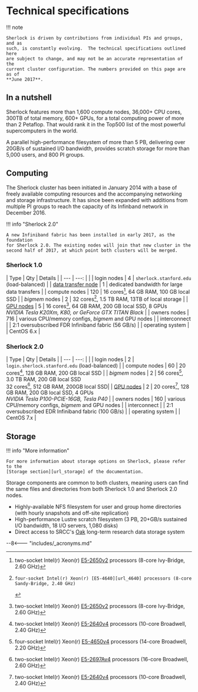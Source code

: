 # Technical specifications

!!! note

    Sherlock is driven by contributions from individual PIs and groups, and as
    such, is constantly evolving.  The technical specifications outlined here
    are subject to change, and may not be an accurate representation of the
    current cluster configuration. The numbers provided on this page are as of
    **June 2017**.

## In a nutshell

Sherlock features more than 1,600 compute nodes, 36,000+ CPU cores, 300TB of
total memory, 600+ GPUs, for a total computing power of more than 2 Petaflop.
That would rank it in the Top500 list of the most powerful supercomputers in
the world.

A parallel high-performance filesystem of more than 5 PB, delivering over
20GB/s of sustained I/O bandwidth, provides scratch storage for more than 5,000
users, and 800 PI groups.

## Computing

The Sherlock cluster has been initiated in January 2014 with a base of freely
available computing resources and the accompanying networking and storage
infrastructure. It has since been expanded with additions from multiple PI
groups to reach the capacity of its Infinband network in December 2016.

!!! info "Sherlock 2.0"

    A new Infiniband fabric has been installed in early 2017, as the foundation
    for Sherlock 2.0. The existing nodes will join that new cluster in the
    second half of 2017, at which point both clusters will be merged.

### Sherlock 1.0
| Type           | Qty  | Details |
| ---            | ---: |         |
| login nodes    | 4    | `sherlock.stanford.edu` (load-balanced) |
| [data transfer node][url_dtn] | 1 | dedicated bandwidth for large data transfers |
| compute nodes  | 120  | 16 cores[^2650v2], 64 GB RAM, 100 GB local SSD |
| *bigmem* nodes | 2    | 32 cores[^4640], 1.5 TB RAM, 13TB of local storage |
| [GPU nodes][url_gpus] | 5 | 16 cores[^2650v2], 64 GB RAM, 200 GB local SSD, 8 GPUs<br/>*NVIDIA Tesla K20Xm, K80, or GeForce GTX TITAN Black* |
| owners nodes   | 716  | various CPU/memory configs, *bigmem* and GPU nodes |
| interconnect   |      | 2:1 oversubscribed FDR Infiniband fabric (56 GB/s) |
| operating system |    | CentOS 6.x |

### Sherlock 2.0
| Type           | Qty  | Details |
| ---            | ---: |         |
| login nodes    | 2    | `login.sherlock.stanford.edu` (load-balanced) |
| compute nodes  | 60   | 20 cores[^2640v4], 128 GB RAM, 200 GB local SSD |
| *bigmem* nodes | 2    | 56 cores[^4650v4], 3.0 TB RAM, 200 GB local SSD<br/>32 cores[^2697Av4], 512 GB RAM, 200GB local SSD|
| [GPU nodes][url_gpus] | 2 | 20 cores[^2640v4], 128 GB RAM, 200 GB local SSD, 4 GPUs<br/>*NVIDIA Tesla P100-PCIE-16GB, Tesla P40* |
| owners nodes   | 160  | various CPU/memory configs, *bigmem* and GPU nodes |
| interconnect   |      | 2:1 oversubscribed EDR Infiniband fabric (100 GB/s) |
| operating system |    | CentOS 7.x |


## Storage

!!! info "More information"

    For more information about storage options on Sherlock, please refer to the
    [Storage section][url_storage] of the documentation.

Storage components are common to both clusters, meaning users can find the same
files and directories from both Sherlock 1.0 and Sherlock 2.0 nodes.

* Highly-available NFS filesystem for user and group home directories (with hourly
  snapshots and off-site replication)
* High-performance Lustre scratch filesystem (3 PB, 20+GB/s sustained I/O bandwidth, 18 I/O servers, 1,080 disks)
* Direct access to SRCC's [Oak][url_oak] long-term research data storage system



[comment]: #  (link URLs -----------------------------------------------------)
[url_status]:  https://status.sherlock.stanford.edu
[url_gpus]:    /docs/user-guide/gpu
[url_storage]: /docs/storage
[url_dtn]:     /docs/storage/data-transfer#data-transfer-node-dtn
[url_oak]:     https://oak-storage.stanford.edu
[url_2650v2]:  https://ark.intel.com/products/75269/Intel-Xeon-Processor-E5-2650-v2-20M-Cache-2_60-GHz
[url_2640v4]:  https://ark.intel.com/products/92984/Intel-Xeon-Processor-E5-2640-v4-25M-Cache-2_40-GHz
[url_2697Av4]: https://ark.intel.com/products/91768/Intel-Xeon-Processor-E5-2697A-v4-40M-Cache-2_60-GHz
[url_4640]:    https://ark.intel.com/products/64603/Intel-Xeon-Processor-E5-4640-20M-Cache-2_40-GHz-8_00-GTs-Intel-QPI
[url_4650v4]:  https://ark.intel.com/products/93809/Intel-Xeon-Processor-E5-4650-v4-35M-Cache-2_20-GHz

[comment]: # (footnodes ------------------------------------------------------)
[^2650v2]:  two-socket Intel(r) Xeon(r) [E5-2650v2][url_2650v2] processors (8-core Ivy-Bridge, 2.60 GHz)
[^4640]:    four-socket Intel(r) Xeon(r) [E5-4640][url_4640] processors (8-core Sandy-Bridge, 2.40 GHz)
[^2640v4]:  two-socket Intel(r) Xeon(r) [E5-2640v4][url_2640v4] processors (10-core Broadwell, 2.40 GHz)
[^4650v4]:  four-socket Intel(r) Xeon(r) [E5-4650v4][url_4650v4] processors (14-core Broadwell, 2.20 GHz)
[^2697Av4]: two-socket Intel(r) Xeon(r) [E5-2697Av4][url_2697Av4] processors (16-core Broadwell, 2.60 GHz)



--8<--- "includes/_acronyms.md"
